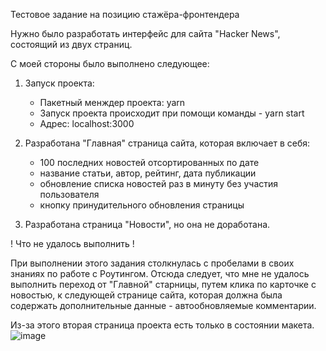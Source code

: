 Тестовое задание на позицию стажёра-фронтендера

Нужно было разработать интерфейс для сайта "Hacker News", состоящий из двух страниц.

С моей стороны было выполнено следующее:

1. Запуск проекта:
   - Пакетный менждер проекта: yarn
   - Запуск проекта происходит при помощи команды - yarn start
   - Адрес: localhost:3000

2. Разработана "Главная" страница сайта, которая включает в себя:
    - 100 последних новостей отсортированных по дате
    - название статьи, автор, рейтинг, дата публикации
    - обновление списка новостей раз в минуту без участия пользователя
    - кнопку принудительного обновления страницы
    
3. Разработана страница "Новости", но она не доработана. 
   
   
! Что не удалось выполнить !
   
   При выполнении этого задания столкнулась с пробелами в своих знаниях по работе с Роутингом. 
   Отсюда следует, что мне не удалось выполнить переход от "Главной" старницы, путем клика по карточке с новостью,
   к следующей странице сайта, которая должна была содержать дополнительные данные - автообновляемые комментарии. 
   
   Из-за этого вторая страница проекта есть только в состоянии макета. 
   ![image](https://user-images.githubusercontent.com/108994732/201759240-4aa783a2-4938-43ef-b2d0-4babf429f766.png)

